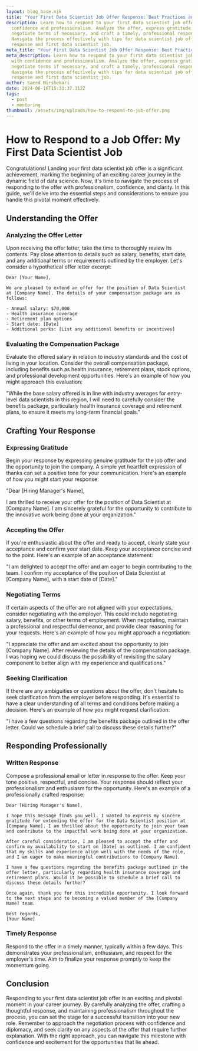 ```yaml
---
layout: blog_base.njk
title: "Your First Data Scientist Job Offer Response: Best Practices and Examples"
description: Learn how to respond to your first data scientist job offer with
  confidence and professionalism. Analyze the offer, express gratitude,
  negotiate terms if necessary, and craft a timely, professional response.
  Navigate the process effectively with tips for data scientist job offer
  response and first data scientist job.
meta_title: "Your First Data Scientist Job Offer Response: Best Practices and Examples"
meta_description: Learn how to respond to your first data scientist job offer
  with confidence and professionalism. Analyze the offer, express gratitude,
  negotiate terms if necessary, and craft a timely, professional response.
  Navigate the process effectively with tips for data scientist job offer
  response and first data scientist job.
author: Saeed Mirshekari
date: 2024-06-16T15:33:37.112Z
tags:
  - post
  - mentoring
thumbnail: /assets/img/uploads/how-to-respond-to-job-offer.png
---
```

# How to Respond to a Job Offer: My First Data Scientist Job

Congratulations! Landing your first data scientist job offer is a significant achievement, marking the beginning of an exciting career journey in the dynamic field of data science. Now, it's time to navigate the process of responding to the offer with professionalism, confidence, and clarity. In this guide, we'll delve into the essential steps and considerations to ensure you handle this pivotal moment effectively.

## Understanding the Offer

### Analyzing the Offer Letter
Upon receiving the offer letter, take the time to thoroughly review its contents. Pay close attention to details such as salary, benefits, start date, and any additional terms or requirements outlined by the employer. Let's consider a hypothetical offer letter excerpt:

```
Dear [Your Name],

We are pleased to extend an offer for the position of Data Scientist at [Company Name]. The details of your compensation package are as follows:

- Annual salary: $70,000
- Health insurance coverage
- Retirement plan options
- Start date: [Date]
- Additional perks: [List any additional benefits or incentives]

```

### Evaluating the Compensation Package
Evaluate the offered salary in relation to industry standards and the cost of living in your location. Consider the overall compensation package, including benefits such as health insurance, retirement plans, stock options, and professional development opportunities. Here's an example of how you might approach this evaluation:

"While the base salary offered is in line with industry averages for entry-level data scientists in this region, I will need to carefully consider the benefits package, particularly health insurance coverage and retirement plans, to ensure it meets my long-term financial goals."

## Crafting Your Response

### Expressing Gratitude
Begin your response by expressing genuine gratitude for the job offer and the opportunity to join the company. A simple yet heartfelt expression of thanks can set a positive tone for your communication. Here's an example of how you might start your response:

"Dear [Hiring Manager's Name],

I am thrilled to receive your offer for the position of Data Scientist at [Company Name]. I am sincerely grateful for the opportunity to contribute to the innovative work being done at your organization."

### Accepting the Offer
If you're enthusiastic about the offer and ready to accept, clearly state your acceptance and confirm your start date. Keep your acceptance concise and to the point. Here's an example of an acceptance statement:

"I am delighted to accept the offer and am eager to begin contributing to the team. I confirm my acceptance of the position of Data Scientist at [Company Name], with a start date of [Date]."

### Negotiating Terms
If certain aspects of the offer are not aligned with your expectations, consider negotiating with the employer. This could include negotiating salary, benefits, or other terms of employment. When negotiating, maintain a professional and respectful demeanor, and provide clear reasoning for your requests. Here's an example of how you might approach a negotiation:

"I appreciate the offer and am excited about the opportunity to join [Company Name]. After reviewing the details of the compensation package, I was hoping we could discuss the possibility of revisiting the salary component to better align with my experience and qualifications."

### Seeking Clarification
If there are any ambiguities or questions about the offer, don't hesitate to seek clarification from the employer before responding. It's essential to have a clear understanding of all terms and conditions before making a decision. Here's an example of how you might request clarification:

"I have a few questions regarding the benefits package outlined in the offer letter. Could we schedule a brief call to discuss these details further?"

## Responding Professionally

### Written Response
Compose a professional email or letter in response to the offer. Keep your tone positive, respectful, and concise. Your response should reflect your professionalism and enthusiasm for the opportunity. Here's an example of a professionally crafted response:

```
Dear [Hiring Manager's Name],

I hope this message finds you well. I wanted to express my sincere gratitude for extending the offer for the Data Scientist position at [Company Name]. I am thrilled about the opportunity to join your team and contribute to the impactful work being done at your organization.

After careful consideration, I am pleased to accept the offer and confirm my availability to start on [Date] as outlined. I am confident that my skills and experience align well with the needs of the role, and I am eager to make meaningful contributions to [Company Name].

I have a few questions regarding the benefits package outlined in the offer letter, particularly regarding health insurance coverage and retirement plans. Would it be possible to schedule a brief call to discuss these details further?

Once again, thank you for this incredible opportunity. I look forward to the next steps and to becoming a valued member of the [Company Name] team.

Best regards,
[Your Name]
```

### Timely Response
Respond to the offer in a timely manner, typically within a few days. This demonstrates your professionalism, enthusiasm, and respect for the employer's time. Aim to finalize your response promptly to keep the momentum going. 

## Conclusion

Responding to your first data scientist job offer is an exciting and pivotal moment in your career journey. By carefully analyzing the offer, crafting a thoughtful response, and maintaining professionalism throughout the process, you can set the stage for a successful transition into your new role. Remember to approach the negotiation process with confidence and diplomacy, and seek clarity on any aspects of the offer that require further explanation. With the right approach, you can navigate this milestone with confidence and excitement for the opportunities that lie ahead.
